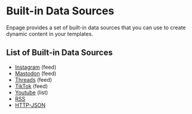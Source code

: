 # Built-in Data Sources

Enpage provides a set of built-in data sources that you can use to create dynamic content in your templates.

## List of Built-in Data Sources

- [Instagram](./instagram.md) (feed)
- [Mastodon](./mastodon.md) (feed)
- [Threads](./threads.md) (feed)
- [TikTok](./tiktok.md) (feed)
- [Youtube](./youtube.md) (list)
- [RSS](./rss.md)
- [HTTP-JSON](./http-json.md)
